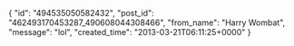  {
   "id": "494535050582432",
   "post_id": "462493170453287_490608044308466",
   "from_name": "Harry Wombat",
   "message": "lol",
   "created_time": "2013-03-21T06:11:25+0000"
 }
